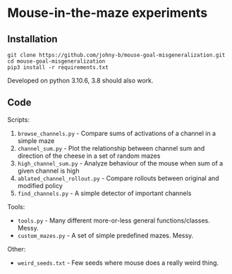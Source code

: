 # Mouse-in-the-maze experiments

## Installation

```
git clone https://github.com/johny-b/mouse-goal-misgeneralization.git
cd mouse-goal-misgeneralization
pip3 install -r requirements.txt
```

Developed on python 3.10.6, 3.8 should also work.

## Code

Scripts:

1. `browse_channels.py` - Compare sums of activations of a channel in a simple maze
2. `channel_sum.py` - Plot the relationship between channel sum and direction of the cheese in a set of random mazes
3. `high_channel_sum.py` - Analyze behaviour of the mouse when sum of a given channel is high
4. `ablated_channel_rollout.py` - Compare rollouts between original and modified policy
5. `find_channels.py` - A simple detector of important channels

Tools:
*   `tools.py` - Many different more-or-less general functions/classes. Messy.
*   `custom_mazes.py` - A set of simple predefined mazes. Messy.

Other:
*   `weird_seeds.txt` - Few seeds where mouse does a really weird thing.
